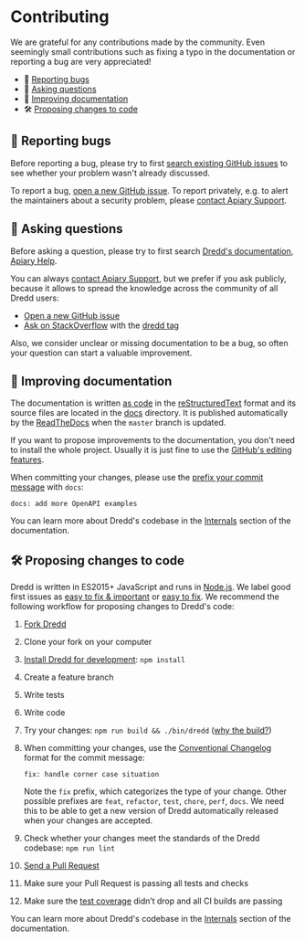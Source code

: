 # Contributing

We are grateful for any contributions made by the community. Even seemingly small contributions such as fixing a typo in the documentation or reporting a bug are very appreciated!

- 🐛 [Reporting bugs](#reporting-bugs)
- 💬 [Asking questions](#asking-questions)
- 📖 [Improving documentation](#improving-documentation)
- 🛠 [Proposing changes to code](#proposing-changes-to-code)


<a name="reporting-bugs"></a>

## 🐛 Reporting bugs

Before reporting a bug, please try to first [search existing GitHub issues](https://github.com/apiaryio/dredd/issues?utf8=%E2%9C%93&q=is%3Aissue) to see whether your problem wasn't already discussed.

To report a bug, [open a new GitHub issue](https://github.com/apiaryio/dredd/issues/new). To report privately, e.g. to alert the maintainers about a security problem, please [contact Apiary Support](https://apiary.io/support).


<a name="asking-questions"></a>

## 💬 Asking questions

Before asking a question, please try to first search [Dredd's documentation](https://dredd.rtfd.io), [Apiary Help](https://help.apiary.io/).

You can always [contact Apiary Support](https://apiary.io/support), but we prefer if you ask publicly, because it allows to spread the knowledge across the community of all Dredd users:

- [Open a new GitHub issue](https://github.com/apiaryio/dredd/issues/new)
- [Ask on StackOverflow](https://stackoverflow.com/questions/ask) with the [dredd tag](https://stackoverflow.com/questions/tagged/dredd)

Also, we consider unclear or missing documentation to be a bug, so often your question can start a valuable improvement.


<a name="improving-documentation"></a>

## 📖 Improving documentation

The documentation is written [as code](http://www.writethedocs.org/guide/docs-as-code/) in the [reStructuredText](http://www.sphinx-doc.org/en/master/usage/restructuredtext/basics.html) format and its source files are located in the [docs](https://github.com/apiaryio/dredd/tree/master/docs) directory. It is published automatically by the [ReadTheDocs](https://readthedocs.org/) when the `master` branch is updated.

If you want to propose improvements to the documentation, you don't need to install the whole project. Usually it is just fine to use the [GitHub's editing features](https://github.com/apiaryio/dredd/edit/master/docs/installation.rst).

When committing your changes, please use the [prefix your commit message](https://dredd.readthedocs.io/en/latest/internals.html#sem-rel) with `docs`:

```
docs: add more OpenAPI examples
```

You can learn more about Dredd's codebase in the [Internals](https://dredd.readthedocs.io/en/latest/internals.html) section of the documentation.


<a name="proposing-changes-to-code"></a>

## 🛠 Proposing changes to code

Dredd is written in ES2015+ JavaScript and runs in [Node.js](https://nodejs.org/). We label good first issues as [easy to fix & important](https://github.com/apiaryio/dredd/labels/easy%20to%20fix%20%26%20important) or [easy to fix](https://github.com/apiaryio/dredd/labels/easy%20to%20fix). We recommend the following workflow for proposing changes to Dredd's code:

1.  [Fork Dredd](https://guides.github.com/activities/forking/)
2.  Clone your fork on your computer
3.  [Install Dredd for development](https://dredd.readthedocs.io/en/latest/internals.html#install-dev): `npm install`
4.  Create a feature branch
5.  Write tests
6.  Write code
7.  Try your changes: `npm run build && ./bin/dredd` ([why the build?](https://dredd.readthedocs.io/en/latest/internals.html#programming-language))
8.  When committing your changes, use the [Conventional Changelog](https://dredd.readthedocs.io/en/latest/internals.html#sem-rel) format for the commit message:

    ```
    fix: handle corner case situation
    ```

    Note the `fix` prefix, which categorizes the type of your change. Other possible prefixes are `feat`, `refactor`, `test`, `chore`, `perf`, `docs`. We need this to be able to get a new version of Dredd automatically released when your changes are accepted.

9.  Check whether your changes meet the standards of the Dredd codebase: `npm run lint`
10. [Send a Pull Request](https://guides.github.com/introduction/flow/)
11. Make sure your Pull Request is passing all tests and checks
12. Make sure the [test coverage](https://coveralls.io/github/apiaryio/dredd) didn’t drop and all CI builds are passing

You can learn more about Dredd's codebase in the [Internals](https://dredd.readthedocs.io/en/latest/internals.html) section of the documentation.
